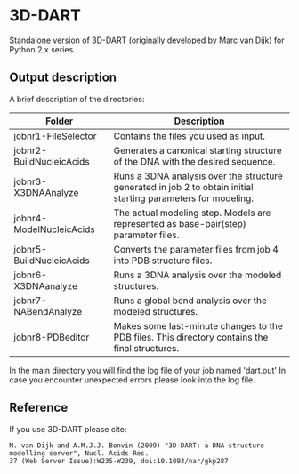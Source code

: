 # 3D-DART

Standalone version of 3D-DART (originally developed by Marc van Dijk) for Python 2.x series.

## Output description

A brief description of the directories:

| Folder  | Description  |
|---|---|
| jobnr1-FileSelector  | Contains the files you used as input. |
| jobnr2-BuildNucleicAcids  | Generates a canonical starting structure of the DNA with the desired sequence. |
| jobnr3-X3DNAAnalyze | Runs a 3DNA analysis over the structure generated in job 2 to obtain initial starting parameters for modeling. |
| jobnr4-ModelNucleicAcids | The actual modeling step. Models are represented as base-pair(step) parameter files. |
| jobnr5-BuildNucleicAcids | Converts the parameter files from job 4 into PDB structure files. |
| jobnr6-X3DNAanalyze | Runs a 3DNA analysis over the modeled structures. |
| jobnr7-NABendAnalyze | Runs a global bend analysis over the modeled structures. |
| jobnr8-PDBeditor | Makes some last-minute changes to the PDB files. This directory contains the final structures. |

In the main directory you will find the log file of your job named 'dart.out'
In case you encounter unexpected errors please look into the log file.

## Reference

If you use 3D-DART please cite:

	M. van Dijk and A.M.J.J. Bonvin (2009) "3D-DART: a DNA structure modelling server", Nucl. Acids Res.
    37 (Web Server Issue):W235-W239, doi:10.1093/nar/gkp287

